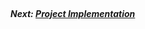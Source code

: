 





































<br><br><br>
##### Next: [Project Implementation](C-PROJECT_IMPLEMENTATION.md)
